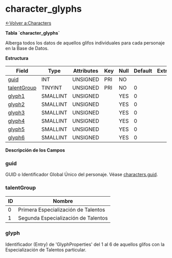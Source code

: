 # character\_glyphs

[<-Volver a:Characters](database-characters)

**Tabla \`character\_glyphs\`**

Alberga todos los datos de aquellos glifos individuales para cada personaje en la Base de Datos.

**Estructura**

| Field            | Type     | Attributes | Key | Null | Default | Extra | Comment |
| ---------------- | -------- | ---------- | --- | ---- | ------- | ----- | ------- |
| [guid][1]        | INT      | UNSIGNED   | PRI | NO   |         |       |         |
| [talentGroup][2] | TINYINT  | UNSIGNED   | PRI | NO   | 0       |       |         |
| [glyph1][3]      | SMALLINT | UNSIGNED   |     | YES  | 0       |       |         |
| [glyph2][4]      | SMALLINT | UNSIGNED   |     | YES  | 0       |       |         |
| [glyph3][5]      | SMALLINT | UNSIGNED   |     | YES  | 0       |       |         |
| [glyph4][6]      | SMALLINT | UNSIGNED   |     | YES  | 0       |       |         |
| [glyph5][7]      | SMALLINT | UNSIGNED   |     | YES  | 0       |       |         |
| [glyph6][8]      | SMALLINT | UNSIGNED   |     | YES  | 0       |       |         |

[1]: #guid
[2]: #talentgroup
[3]: #glyph
[4]: #glyph
[5]: #glyph
[6]: #glyph
[7]: #glyph
[8]: #glyph

**Descripción de los Campos**

### guid

GUID o Identificador Global Único del personaje. Véase [characters.guid](characters.guid).

### talentGroup

| ID | Nombre                              |
| -- | ----------------------------------- |
| 0  | Primera Especialización de Talentos |
| 1  | Segunda Especialización de Talentos |

### glyph 

Identificador (Entry) de 'GlyphProperties' del 1 al 6 de aquellos glifos con la Especialización de Talentos particular.
